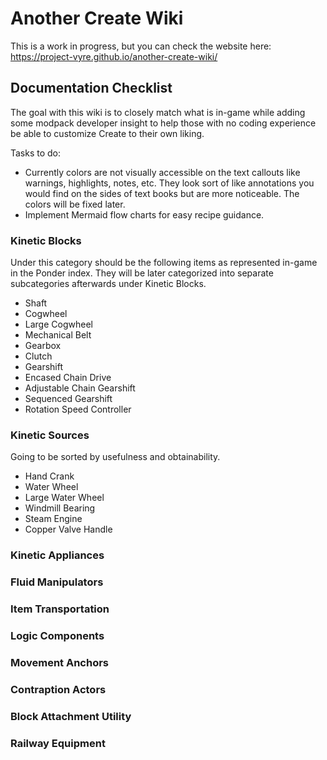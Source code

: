 # Another Create Wiki

This is a work in progress, but you can check the website here: https://project-vyre.github.io/another-create-wiki/

## Documentation Checklist
The goal with this wiki is to closely match what is in-game while adding some modpack developer insight to help those with no coding experience be able to customize Create to their own liking.

Tasks to do: 
- Currently colors are not visually accessible on the text callouts like warnings, highlights, notes, etc. They look sort of like annotations you would find on the sides of text books but are more noticeable. The colors will be fixed later.
- Implement Mermaid flow charts for easy recipe guidance.

### Kinetic Blocks
Under this category should be the following items as represented in-game in the Ponder index. They will be later categorized into separate subcategories afterwards under Kinetic Blocks.
- Shaft
- Cogwheel
- Large Cogwheel
- Mechanical Belt
- Gearbox
- Clutch
- Gearshift
- Encased Chain Drive
- Adjustable Chain Gearshift
- Sequenced Gearshift
- Rotation Speed Controller

### Kinetic Sources
Going to be sorted by usefulness and obtainability.
- Hand Crank
- Water Wheel
- Large Water Wheel
- Windmill Bearing
- Steam Engine
- Copper Valve Handle

### Kinetic Appliances

### Fluid Manipulators

### Item Transportation

### Logic Components

### Movement Anchors

### Contraption Actors

### Block Attachment Utility

### Railway Equipment
